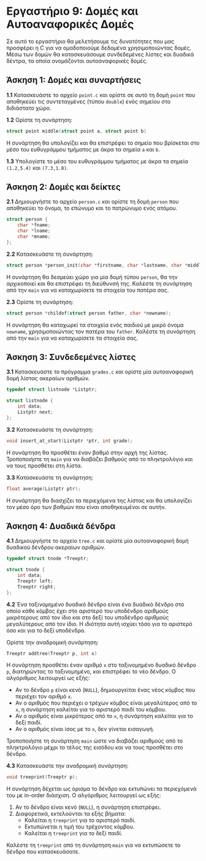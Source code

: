 # Εργαστήριο 9: Δομές και Αυτοαναφορικές Δομές

Σε αυτό το εργαστήριο θα μελετήσουμε τις δυνατότητες που μας προσφέρει η C για να ομαδοποιούμε δεδομένα χρησιμοποιώντας δομές. Μέσω των δομών θα κατασκευάσουμε συνδεδεμένες λίστες και δυαδικά δέντρα, τα οποία ονομάζονται αυτοαναφορικές δομές.

## Άσκηση 1: Δομές και συναρτήσεις

**1.1** Κατασκευάστε το αρχείο `point.c` και ορίστε σε αυτό τη δομή `point`
που αποθηκεύει τις συντεταγμένες (τύπου `double`) ενός σημείου στο
διδιάστατο χώρο.

**1.2** Ορίστε τη συνάρτηση:
```c
struct point middle(struct point a, struct point b)
```

Η συνάρτηση θα υπολογίζει και θα επιστρέφει το σημείο που βρίσκεται στο μέσο του ευθυγράμμου τμήματος με άκρα τα σημεία `a` και `b`.

**1.3** Υπολογίστε το μέσο του ευθυγράμμου τμήματος με άκρα τα σημεία
`(1.2,5.4)` και `(7.3,1.8)`.

## Άσκηση 2: Δομές και δείκτες

**2.1** Δημιουργήστε το αρχείο `person.c` και ορίστε τη δομή `person` που αποθηκεύει το όνομα, το επώνυμο και το πατρώνυμο ενός ατόμου.

```c
struct person {
    char *fname;
    char *lname;
    char *mname;
};
```

**2.2** Κατασκευάστε τη συνάρτηση:

```c
struct person *person_init(char *firstname, char *lastname, char *middlename);
```

Η συνάρτηση θα δεσμεύει χώρο για μία δομή τύπου `person`, θα την αρχικοποιεί και θα επιστρέφει τη διεύθυνσή της. Καλέστε τη συνάρτηση από την `main` για να καταχωρίσετε τα στοιχεία του πατέρα σας.

**2.3** Ορίστε τη συνάρτηση:
```c
struct person *childof(struct person father, char *newname);
```

Η συνάρτηση θα καταχωρεί τα στοιχεία ενός παιδιού με μικρό όνομα `newname`, χρησιμοποιώντας τον πατέρα του `father`. Καλέστε τη συνάρτηση από την `main` για να καταχωρίσετε τα στοιχεία σας.

## Άσκηση 3: Συνδεδεμένες λίστες

**3.1** Κατασκευάστε το πρόγραμμα `grades.c` και ορίστε μία αυτοαναφορική δομή λίστας ακεραίων αριθμών.

```c
typedef struct listnode *Listptr;

struct listnode {
    int data;
    Listptr next;
};
```

**3.2** Κατασκευάστε τη συνάρτηση:
```c
void insert_at_start(Listptr *ptr, int grade);
```

Η συνάρτηση θα προσθέτει έναν βαθμό στην αρχή της λίστας. Τροποποιήστε τη `main` για να διαβάζει βαθμούς από το πληκτρολόγιο και να τους προσθέτει στη λίστα.

**3.3** Κατασκευάστε τη συνάρτηση:
```c
float average(Listptr ptr);
```

Η συνάρτηση θα διασχίζει τα περιεχόμενα της λίστας και θα υπολογίζει τον μέσο όρο των βαθμών που είναι αποθηκευμένοι σε αυτήν.


## Άσκηση 4: Δυαδικά δένδρα

**4.1** Δημιουργήστε το αρχείο `tree.c` και ορίστε μία αυτοαναφορική δομή δυαδικού δένδρου ακεραίων αριθμών.

```c
typedef struct tnode *Treeptr;

struct tnode {
    int data;
    Treeptr left;
    Treeptr right;
};
```

**4.2** Ένα ταξινομημένο δυαδικό δένδρο είναι ένα δυαδικό δένδρο στο οποίο κάθε κόμβος έχει στο αριστερό του υποδένδρο αριθμούς μικρότερους από τον ίδιο και στο δεξί του υποδένδρο αριθμούς μεγαλύτερους από τον ίδιο. Η ιδιότητα αυτή ισχύει τόσο για το αριστερό όσο και για το δεξί υποδένδρο.

Ορίστε την αναδρομική συνάρτηση:
```c
Treeptr addtree(Treeptr p, int x)
```
Η συνάρτηση προσθέτει έναν αριθμό `x` στο ταξινομημένο δυαδικό δένδρο `p`, διατηρώντας το ταξινομημένο, και επιστρέφει το νέο δένδρο. Ο αλγόριθμος λειτουργεί ως εξής:

- Αν το δένδρο `p` είναι κενό (`NULL`), δημιουργείται ένας νέος κόμβος που περιέχει τον αριθμό `x`.
- Αν ο αριθμός που περιέχει ο τρέχων κόμβος είναι μεγαλύτερος από το `x`, η συνάρτηση καλείται για το αριστερό παιδί του κόμβου.
- Αν ο αριθμός είναι μικρότερος από το `x`, η συνάρτηση καλείται για το δεξί παιδί.
- Αν ο αριθμός είναι ίσος με το `x`, δεν γίνεται εισαγωγή.

Τροποποιήστε τη συνάρτηση `main` ώστε να διαβάζει αριθμούς από το πληκτρολόγιο μέχρι το τέλος της εισόδου και να τους προσθέτει στο δένδρο.

**4.3** Κατασκευάστε την αναδρομική συνάρτηση:
```c
void treeprint(Treeptr p);
```

Η συνάρτηση δέχεται ως όρισμα το δένδρο και εκτυπώνει τα περιεχόμενά του με in-order διάσχιση. Ο αλγόριθμος λειτουργεί ως εξής:

1. Αν το δένδρο είναι κενό (`NULL`), η συνάρτηση επιστρέφει.
2. Διαφορετικά, εκτελούνται τα εξής βήματα:
    - Καλείται η `treeprint` για το αριστερό παιδί.
    - Εκτυπώνεται η τιμή του τρέχοντος κόμβου.
    - Καλείται η `treeprint` για το δεξί παιδί.

Καλέστε τη `treeprint` από τη συνάρτηση `main` για να εκτυπώσετε το δένδρο που κατασκευάσατε.